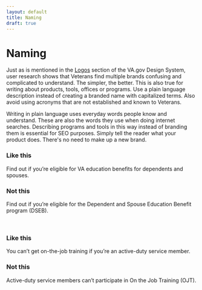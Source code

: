 ```yaml
---
layout: default
title: Naming
draft: true
---
```


# Naming

Just as is mentioned in the [Logos](https://design.va.gov/design/logos) section of the VA.gov Design System, user research shows that Veterans find multiple brands confusing and complicated to understand. The simpler, the better. This is also true for writing about products, tools, offices or programs. Use a plain language description instead of creating a branded name with capitalized terms. Also avoid using acronyms that are not established and known to Veterans.

Writing in plain language uses everyday words people know and understand. These are also the words they use when doing internet searches. Describing programs and tools in this way instead of branding them is essential for SEO purposes. Simply tell the reader what your product does. There's no need to make up a new brand.

<div class="do-dont">
<div class="do-dont__do">
<h3 class="do-dont__heading">Like this</h3>
<div class="do-dont__content" markdown="1">

Find out if you’re eligible for VA education benefits for dependents and spouses.

</div>
</div>

<div class="do-dont__dont">
<h3 class="do-dont__heading">Not this</h3>
<div class="do-dont__content" markdown="1">
 
Find out if you’re eligible for the Dependent and Spouse Education Benefit program (DSEB). 

</div>
</div>
</div>



<br />





<div class="do-dont">
<div class="do-dont__do">
<h3 class="do-dont__heading">Like this</h3>
<div class="do-dont__content" markdown="1">

You can’t get on-the-job training if you’re an active-duty service member.

</div>
</div>

<div class="do-dont__dont">
<h3 class="do-dont__heading">Not this</h3>
<div class="do-dont__content" markdown="1">
 
Active-duty service members can’t participate in On the Job Training (OJT). 

</div>
</div>

</div>

